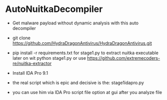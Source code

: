 # AutoNuitkaDecompiler
- Get malware payload without dynamic analysis with this auto decompiler

- git clone https://github.com/HydraDragonAntivirus/HydraDragonAntivirus.git
- pip install -r requirements.txt for stage1.py to extract nuitka executable later on wit python stage1.py or use https://github.com/extremecoders-re/nuitka-extractor
- Install IDA Pro 9.1
- the real script which is epic and decisive is the: stage1idapro.py
- you can use him via IDA Pro script file option at gui after you analyze file